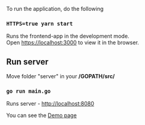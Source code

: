 To run the application, do the following

### `HTTPS=true yarn start`

Runs the frontend-app in the development mode.<br />
Open [https://localhost:3000](https://localhost:3000) to view it in the browser.

## Run server

Move folder "server" in your <b>/GOPATH/src/</b>

### `go run main.go`

Runs server - [http://localhost:8080](http://localhost:8080)

You can see the [Demo page](https://golang-simple-chat.herokuapp.com/)
